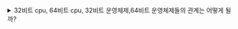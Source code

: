 <details>
<summary>32비트 cpu, 64비트 cpu, 32비트 운영체제,64비트 운영체제들의 관계는 어떻게 될까?</summary>
<br>
32비트 64비트의 의미는 cpu에 들어 있는 레지스터의 크기다.

레지스터의 크기는 cpu가 처리하는 데이터의 최소 단위이다.

32비트에는 4,294,967,296개의 주소(한개의 주소는 1바이트 크기)를 저장할 수 있기 때문에 32비트 운영체제는 4gb 크기 이상의 램을 인식할 수 없다. 

32비트 운영체제란 32비트를 사용해서 동작하는 운영체제를 말하고 64비트 운영체제는 64비트를 사용해서 동작하는 운영체제를 말한다.

32비트 운영체제는 32비트 cpu하고만 호환되며 64비트 운영체제는 둘 다 호환된다. 대신에 64비트 cpu에서 32비트 운영체제를 사용하면 32비트 cpu를 사용하는 것처럼 작동한다.

64비트 CPU는 이론적으로 16엑사바이트 이상의 주소에 접근할 수 있지만 이렇게 많은 주소가 필요없기 때문에 실제로는 48bit만 주소를 할당하는데 쓰인다.

---

[https://eine.tistory.com/entry/64비트-32비트-CPU와-운영체제-에-대하여](https://eine.tistory.com/entry/64%EB%B9%84%ED%8A%B8-32%EB%B9%84%ED%8A%B8-CPU%EC%99%80-%EC%9A%B4%EC%98%81%EC%B2%B4%EC%A0%9C-%EC%97%90-%EB%8C%80%ED%95%98%EC%97%AC)
</details>